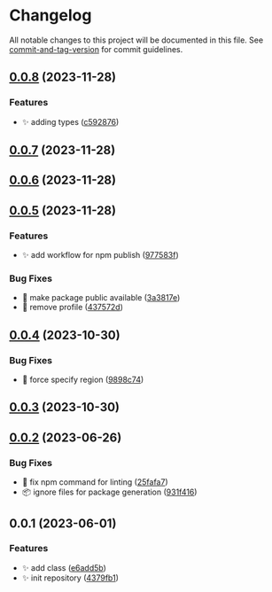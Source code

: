 # Changelog

All notable changes to this project will be documented in this file. See [commit-and-tag-version](https://github.com/absolute-version/commit-and-tag-version) for commit guidelines.

## [0.0.8](https://github.com/certible/superagent-aws-sign/compare/v0.0.7...v0.0.8) (2023-11-28)


### Features

* :sparkles: adding types ([c592876](https://github.com/certible/superagent-aws-sign/commit/c59287661c328d02c6d0e2455b32ddcc4dcd44cd))

## [0.0.7](https://github.com/certible/superagent-aws-sign/compare/v0.0.6...v0.0.7) (2023-11-28)

## [0.0.6](https://github.com/certible/superagent-aws-sign/compare/v0.0.5...v0.0.6) (2023-11-28)

## [0.0.5](https://github.com/certible/superagent-aws-sign/compare/v0.0.4...v0.0.5) (2023-11-28)


### Features

* :sparkles: add workflow for npm publish ([977583f](https://github.com/certible/superagent-aws-sign/commit/977583fa380c505706a9db15b74857421f6ce797))


### Bug Fixes

* :bug: make package public available ([3a3817e](https://github.com/certible/superagent-aws-sign/commit/3a3817e77e14d74b3215805e8d3b81bddfe9460b))
* :bug: remove profile ([437572d](https://github.com/certible/superagent-aws-sign/commit/437572d0cf76dc9b96edc653da159655774e76b4))

## [0.0.4](https://github.com/certible/superagent-aws-sign/compare/v0.0.3...v0.0.4) (2023-10-30)


### Bug Fixes

* :bug: force specify region ([9898c74](https://github.com/certible/superagent-aws-sign/commit/9898c7449399a2f8ccb852ab8343d021a97cb4a6))

## [0.0.3](https://github.com/certible/superagent-aws-sign/compare/v0.0.2...v0.0.3) (2023-10-30)

## [0.0.2](https://github.com/certible/superagent-aws-sign/compare/v0.0.1...v0.0.2) (2023-06-26)


### Bug Fixes

* :bug: fix npm command for linting ([25fafa7](https://github.com/certible/superagent-aws-sign/commit/25fafa7e0e42bfed3aea09b0797f97ad3b252074))
* :package: ignore files for package generation ([931f416](https://github.com/certible/superagent-aws-sign/commit/931f416fd38dfdbbd0c6b43562a51306a833f047))

## 0.0.1 (2023-06-01)


### Features

* :sparkles: add class ([e6add5b](https://github.com/certible/superagent-aws-sign/commit/e6add5b0916be968ec529e8b8d884bd5e0632fa1))
* :sparkles: init repository ([4379fb1](https://github.com/certible/superagent-aws-sign/commit/4379fb12784696b501dba9c49b84b5bd1cf02755))
